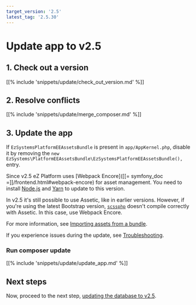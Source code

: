 ```yaml
---
target_version: '2.5'
latest_tag: '2.5.30'
---
```


# Update app to v2.5

## 1. Check out a version

[[% include 'snippets/update/check_out_version.md' %]]

## 2. Resolve conflicts

[[% include 'snippets/update/merge_composer.md' %]]

## 3. Update the app

If `EzSystemsPlatformEEAssetsBundle` is present in `app/AppKernel.php`, 
disable it by removing the `new EzSystems\PlatformEEAssetsBundle\EzSystemsPlatformEEAssetsBundle(),` entry.

Since v2.5 eZ Platform uses [Webpack Encore]([[= symfony_doc =]]/frontend.html#webpack-encore) for asset management.
You need to install [Node.js](https://nodejs.org/en) and [Yarn](https://classic.yarnpkg.com/en/docs/install) to update to this version.

In v2.5 it's still possible to use Assetic, like in earlier versions.
However, if you're using the latest Bootstrap version, [`scssphp`](https://github.com/leafo/scssphp)
doesn't compile correctly with Assetic.
In this case, use Webpack Encore.

For more information, see [Importing assets from a bundle](importing_assets_from_bundle.md).

If you experience issues during the update, see [Troubleshooting](troubleshooting.md#cloning-failed-using-an-ssh-key).

### Run composer update

[[% include 'snippets/update/update_app.md' %]]

## Next steps

Now, proceed to the next step, [updating the database to v2.5](update_db_to_2.5.md).
